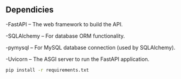 ## Dependicies

-FastAPI – The web framework to build the API.

-SQLAlchemy – For database ORM functionality.

-pymysql – For MySQL database connection (used by SQLAlchemy).

-Uvicorn – The ASGI server to run the FastAPI application.


```bash
pip install -r requirements.txt
```
